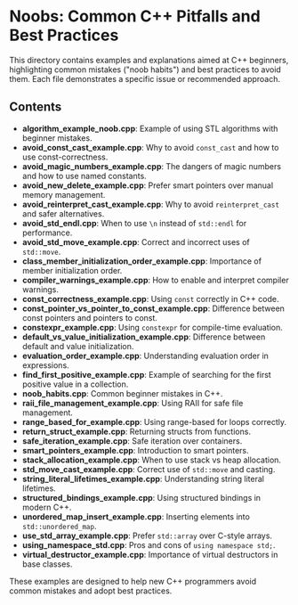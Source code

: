 # Noobs: Common C++ Pitfalls and Best Practices

This directory contains examples and explanations aimed at C++ beginners, highlighting common mistakes ("noob habits") and best practices to avoid them. Each file demonstrates a specific issue or recommended approach.

## Contents
- **algorithm_example_noob.cpp**: Example of using STL algorithms with beginner mistakes.
- **avoid_const_cast_example.cpp**: Why to avoid `const_cast` and how to use const-correctness.
- **avoid_magic_numbers_example.cpp**: The dangers of magic numbers and how to use named constants.
- **avoid_new_delete_example.cpp**: Prefer smart pointers over manual memory management.
- **avoid_reinterpret_cast_example.cpp**: Why to avoid `reinterpret_cast` and safer alternatives.
- **avoid_std_endl.cpp**: When to use `\n` instead of `std::endl` for performance.
- **avoid_std_move_example.cpp**: Correct and incorrect uses of `std::move`.
- **class_member_initialization_order_example.cpp**: Importance of member initialization order.
- **compiler_warnings_example.cpp**: How to enable and interpret compiler warnings.
- **const_correctness_example.cpp**: Using `const` correctly in C++ code.
- **const_pointer_vs_pointer_to_const_example.cpp**: Difference between const pointers and pointers to const.
- **constexpr_example.cpp**: Using `constexpr` for compile-time evaluation.
- **default_vs_value_initialization_example.cpp**: Difference between default and value initialization.
- **evaluation_order_example.cpp**: Understanding evaluation order in expressions.
- **find_first_positive_example.cpp**: Example of searching for the first positive value in a collection.
- **noob_habits.cpp**: Common beginner mistakes in C++.
- **raii_file_management_example.cpp**: Using RAII for safe file management.
- **range_based_for_example.cpp**: Using range-based for loops correctly.
- **return_struct_example.cpp**: Returning structs from functions.
- **safe_iteration_example.cpp**: Safe iteration over containers.
- **smart_pointers_example.cpp**: Introduction to smart pointers.
- **stack_allocation_example.cpp**: When to use stack vs heap allocation.
- **std_move_cast_example.cpp**: Correct use of `std::move` and casting.
- **string_literal_lifetimes_example.cpp**: Understanding string literal lifetimes.
- **structured_bindings_example.cpp**: Using structured bindings in modern C++.
- **unordered_map_insert_example.cpp**: Inserting elements into `std::unordered_map`.
- **use_std_array_example.cpp**: Prefer `std::array` over C-style arrays.
- **using_namespace_std.cpp**: Pros and cons of `using namespace std;`.
- **virtual_destructor_example.cpp**: Importance of virtual destructors in base classes.

These examples are designed to help new C++ programmers avoid common mistakes and adopt best practices.
